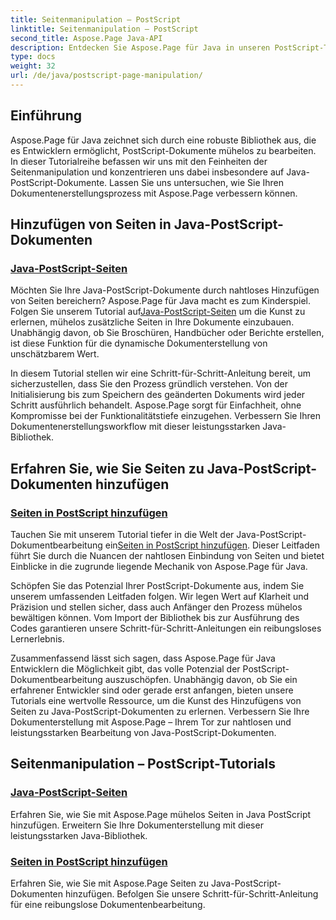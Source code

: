 ```yaml
---
title: Seitenmanipulation – PostScript
linktitle: Seitenmanipulation – PostScript
second_title: Aspose.Page Java-API
description: Entdecken Sie Aspose.Page für Java in unseren PostScript-Tutorials. Fügen Sie ganz einfach Seiten zu Ihren Java-PostScript-Dokumenten hinzu, mit Schritt-für-Schritt-Anleitungen für eine nahtlose Bearbeitung.
type: docs
weight: 32
url: /de/java/postscript-page-manipulation/
---
```


## Einführung

Aspose.Page für Java zeichnet sich durch eine robuste Bibliothek aus, die es Entwicklern ermöglicht, PostScript-Dokumente mühelos zu bearbeiten. In dieser Tutorialreihe befassen wir uns mit den Feinheiten der Seitenmanipulation und konzentrieren uns dabei insbesondere auf Java-PostScript-Dokumente. Lassen Sie uns untersuchen, wie Sie Ihren Dokumentenerstellungsprozess mit Aspose.Page verbessern können.

## Hinzufügen von Seiten in Java-PostScript-Dokumenten

### [Java-PostScript-Seiten](./add-pages1/)

 Möchten Sie Ihre Java-PostScript-Dokumente durch nahtloses Hinzufügen von Seiten bereichern? Aspose.Page für Java macht es zum Kinderspiel. Folgen Sie unserem Tutorial auf[Java-PostScript-Seiten](./add-pages1/) um die Kunst zu erlernen, mühelos zusätzliche Seiten in Ihre Dokumente einzubauen. Unabhängig davon, ob Sie Broschüren, Handbücher oder Berichte erstellen, ist diese Funktion für die dynamische Dokumenterstellung von unschätzbarem Wert.

In diesem Tutorial stellen wir eine Schritt-für-Schritt-Anleitung bereit, um sicherzustellen, dass Sie den Prozess gründlich verstehen. Von der Initialisierung bis zum Speichern des geänderten Dokuments wird jeder Schritt ausführlich behandelt. Aspose.Page sorgt für Einfachheit, ohne Kompromisse bei der Funktionalitätstiefe einzugehen. Verbessern Sie Ihren Dokumentenerstellungsworkflow mit dieser leistungsstarken Java-Bibliothek.

## Erfahren Sie, wie Sie Seiten zu Java-PostScript-Dokumenten hinzufügen

### [Seiten in PostScript hinzufügen](./add-pages2/)

 Tauchen Sie mit unserem Tutorial tiefer in die Welt der Java-PostScript-Dokumentbearbeitung ein[Seiten in PostScript hinzufügen](./add-pages2/). Dieser Leitfaden führt Sie durch die Nuancen der nahtlosen Einbindung von Seiten und bietet Einblicke in die zugrunde liegende Mechanik von Aspose.Page für Java.

Schöpfen Sie das Potenzial Ihrer PostScript-Dokumente aus, indem Sie unserem umfassenden Leitfaden folgen. Wir legen Wert auf Klarheit und Präzision und stellen sicher, dass auch Anfänger den Prozess mühelos bewältigen können. Vom Import der Bibliothek bis zur Ausführung des Codes garantieren unsere Schritt-für-Schritt-Anleitungen ein reibungsloses Lernerlebnis.

Zusammenfassend lässt sich sagen, dass Aspose.Page für Java Entwicklern die Möglichkeit gibt, das volle Potenzial der PostScript-Dokumentbearbeitung auszuschöpfen. Unabhängig davon, ob Sie ein erfahrener Entwickler sind oder gerade erst anfangen, bieten unsere Tutorials eine wertvolle Ressource, um die Kunst des Hinzufügens von Seiten zu Java-PostScript-Dokumenten zu erlernen. Verbessern Sie Ihre Dokumenterstellung mit Aspose.Page – Ihrem Tor zur nahtlosen und leistungsstarken Bearbeitung von Java-PostScript-Dokumenten.
## Seitenmanipulation – PostScript-Tutorials
### [Java-PostScript-Seiten](./add-pages1/)
Erfahren Sie, wie Sie mit Aspose.Page mühelos Seiten in Java PostScript hinzufügen. Erweitern Sie Ihre Dokumenterstellung mit dieser leistungsstarken Java-Bibliothek.
### [Seiten in PostScript hinzufügen](./add-pages2/)
Erfahren Sie, wie Sie mit Aspose.Page Seiten zu Java-PostScript-Dokumenten hinzufügen. Befolgen Sie unsere Schritt-für-Schritt-Anleitung für eine reibungslose Dokumentenbearbeitung.